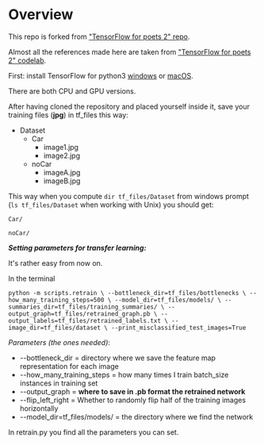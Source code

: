 # Overview

This repo is forked from ["TensorFlow for poets 2" repo](https://github.com/googlecodelabs/tensorflow-for-poets-2).

Almost all the references made here are taken from ["TensorFlow for poets 2" codelab](https://codelabs.developers.google.com/codelabs/tensorflow-for-poets-2).

First: install TensorFlow for python3 [windows](https://www.tensorflow.org/install/install_windows) or
[macOS](https://www.tensorflow.org/install/install_mac).

There are both CPU and GPU versions.

After having cloned the repository and placed yourself 
inside it, save your training files (**jpg**) in tf_files this way:

* Dataset
    * Car
        * image1.jpg
        * image2.jpg
    * noCar
        * imageA.jpg
        * imageB.jpg

This way when you compute `dir tf_files/Dataset` from
windows prompt (`ls tf_files/Dataset` when working with Unix) you
should get: 

`Car/` 

`noCar/`


***Setting parameters for transfer learning:***

It's rather easy from now on. 

In the terminal 

`python -m scripts.retrain \
  --bottleneck_dir=tf_files/bottlenecks \
  --how_many_training_steps=500 \
  --model_dir=tf_files/models/ \
  --summaries_dir=tf_files/training_summaries/ \
  --output_graph=tf_files/retrained_graph.pb \
  --output_labels=tf_files/retrained_labels.txt \
  --image_dir=tf_files/dataset \
  --print_misclassified_test_images=True`

*Parameters (the ones needed)*:

* --bottleneck_dir = directory where we save the feature map representation for each image
* --how_many_training_steps = how many times I train batch_size instances in training set
* --output_graph = **where to save in .pb format the retrained network**
* --flip_left_right = Whether to randomly flip half of the training images horizontally
* --model_dir=tf_files/models/ = the directory where we find the network 

In retrain.py you find all the parameters you can set. 

      